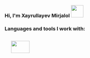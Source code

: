 ### Hi, I'm Xayrullayev Mirjalol <img src="https://media0.giphy.com/media/gM5qFksULw54NMWyry/giphy.gif?cid=ecf05e47xhzfwht1l0im5mwjv2dzg8fnv60i5uuzj4ch3l08&rid=giphy.gif&ct=s" width="40"/><br/>



### Languages and tools I work with:
<code>
   <img src="https://www.nicepng.com/png/detail/352-3529769_html5-course-training-content-details-logo-html-5.png" width="60" height="40" />
  
<code/>
